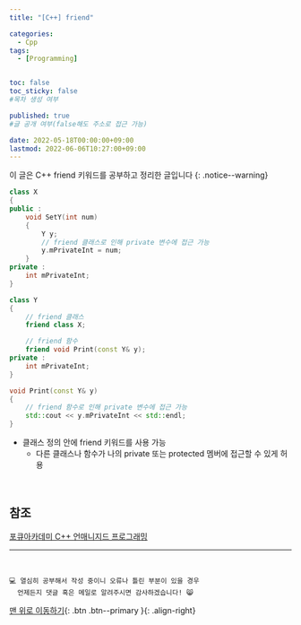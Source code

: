 ```yaml
---
title: "[C++] friend" 

categories:
  - Cpp
tags:
  - [Programming]


toc: false
toc_sticky: false
#목차 생성 여부

published: true
#글 공개 여부(false해도 주소로 접근 가능)

date: 2022-05-18T00:00:00+09:00
lastmod: 2022-06-06T10:27:00+09:00
---
```


이 글은 C++ friend 키워드를 공부하고 정리한 글입니다
{: .notice--warning}

```cpp
class X
{
public :
    void SetY(int num)
    {
        Y y;
        // friend 클래스로 인해 private 변수에 접근 가능
        y.mPrivateInt = num;
    }
private :
    int mPrivateInt;
}

class Y
{
    // friend 클래스
    friend class X;

    // friend 함수
    friend void Print(const Y& y);
private :
    int mPrivateInt;
}

void Print(const Y& y)
{
    // friend 함수로 인해 private 변수에 접근 가능
    std::cout << y.mPrivateInt << std::endl;
}
```

- 클래스 정의 안에 friend 키워드를 사용 가능
  - 다른 클래스나 함수가 나의 private 또는 protected 멤버에 접근할 수 있게 허용

<br>

## 참조
[포큐아카데미 C++ 언매니지드 프로그래밍](https://pocu-ko.teachable.com/p/comp3200)

***
<br>

    💻 열심히 공부해서 작성 중이니 오류나 틀린 부분이 있을 경우 
      언제든지 댓글 혹은 메일로 알려주시면 감사하겠습니다! 😸

[맨 위로 이동하기](#){: .btn .btn--primary }{: .align-right}